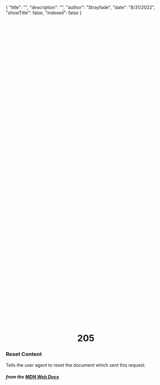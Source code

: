 {
    "title": "",
    "description": "",
    "author": "Strayfade",
    "date": "8/31/2022",
    "showTitle": false,
    "indexed": false
}

<p style="margin-right: auto; margin-left: auto; width: max-content; margin-top: 25vh; opacity: 0.5;"></p>
<h1 style="margin-right: auto; margin-left: auto; width: max-content; margin-top: 3px;">205</h1>

### Reset Content

Tells the user agent to reset the document which sent this request.

#### *from the [MDN Web Docs](https://developer.mozilla.org/en-US/docs/Web/HTTP/Status)* 